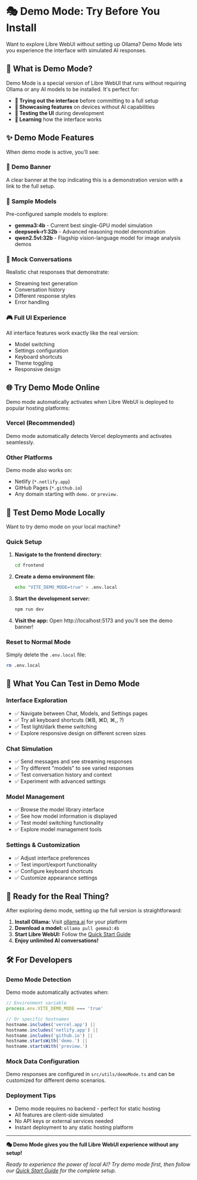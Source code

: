 # 🎭 Demo Mode: Try Before You Install

Want to explore Libre WebUI without setting up Ollama? Demo Mode lets you experience the interface with simulated AI responses.

## 🌟 What is Demo Mode?

Demo Mode is a special version of Libre WebUI that runs without requiring Ollama or any AI models to be installed. It's perfect for:

- **🚀 Trying out the interface** before committing to a full setup
- **📱 Showcasing features** on devices without AI capabilities  
- **🎨 Testing the UI** during development
- **📖 Learning** how the interface works

## ✨ Demo Mode Features

When demo mode is active, you'll see:

### 📢 **Demo Banner**
A clear banner at the top indicating this is a demonstration version with a link to the full setup.

### 🤖 **Sample Models**
Pre-configured sample models to explore:
- **gemma3:4b** - Current best single-GPU model simulation
- **deepseek-r1:32b** - Advanced reasoning model demonstration
- **qwen2.5vl:32b** - Flagship vision-language model for image analysis demos

### 💬 **Mock Conversations**
Realistic chat responses that demonstrate:
- Streaming text generation
- Conversation history
- Different response styles
- Error handling

### 🎮 **Full UI Experience**
All interface features work exactly like the real version:
- Model switching
- Settings configuration
- Keyboard shortcuts
- Theme toggling
- Responsive design

## 🌐 Try Demo Mode Online

Demo mode automatically activates when Libre WebUI is deployed to popular hosting platforms:

### **Vercel** (Recommended)
Demo mode automatically detects Vercel deployments and activates seamlessly.

### **Other Platforms**
Demo mode also works on:
- Netlify (`*.netlify.app`)
- GitHub Pages (`*.github.io`)
- Any domain starting with `demo.` or `preview.`

## 🧪 Test Demo Mode Locally

Want to try demo mode on your local machine?

### **Quick Setup**
1. **Navigate to the frontend directory:**
   ```bash
   cd frontend
   ```

2. **Create a demo environment file:**
   ```bash
   echo "VITE_DEMO_MODE=true" > .env.local
   ```

3. **Start the development server:**
   ```bash
   npm run dev
   ```

4. **Visit the app:**
   Open http://localhost:5173 and you'll see the demo banner!

### **Reset to Normal Mode**
Simply delete the `.env.local` file:
```bash
rm .env.local
```

## 🎯 What You Can Test in Demo Mode

### **Interface Exploration**
- ✅ Navigate between Chat, Models, and Settings pages
- ✅ Try all keyboard shortcuts (⌘B, ⌘D, ⌘,, ?)
- ✅ Test light/dark theme switching
- ✅ Explore responsive design on different screen sizes

### **Chat Simulation**
- ✅ Send messages and see streaming responses
- ✅ Try different "models" to see varied responses
- ✅ Test conversation history and context
- ✅ Experiment with advanced settings

### **Model Management**
- ✅ Browse the model library interface
- ✅ See how model information is displayed
- ✅ Test model switching functionality
- ✅ Explore model management tools

### **Settings & Customization**
- ✅ Adjust interface preferences
- ✅ Test import/export functionality
- ✅ Configure keyboard shortcuts
- ✅ Customize appearance settings

## 🚀 Ready for the Real Thing?

After exploring demo mode, setting up the full version is straightforward:

1. **Install Ollama:** Visit [ollama.ai](https://ollama.ai) for your platform
2. **Download a model:** `ollama pull gemma3:4b`
3. **Start Libre WebUI:** Follow the [Quick Start Guide](./01-QUICK_START.md)
4. **Enjoy unlimited AI conversations!**

## 🛠️ For Developers

### **Demo Mode Detection**
Demo mode automatically activates when:

```javascript
// Environment variable
process.env.VITE_DEMO_MODE === 'true'

// Or specific hostnames
hostname.includes('vercel.app') || 
hostname.includes('netlify.app') || 
hostname.includes('github.io') ||
hostname.startsWith('demo.') ||
hostname.startsWith('preview.')
```

### **Mock Data Configuration**
Demo responses are configured in `src/utils/demoMode.ts` and can be customized for different demo scenarios.

### **Deployment Tips**
- Demo mode requires no backend - perfect for static hosting
- All features are client-side simulated
- No API keys or external services needed
- Instant deployment to any static hosting platform

---

**🎭 Demo Mode gives you the full Libre WebUI experience without any setup!**

*Ready to experience the power of local AI? Try demo mode first, then follow our [Quick Start Guide](./01-QUICK_START.md) for the complete setup.*
